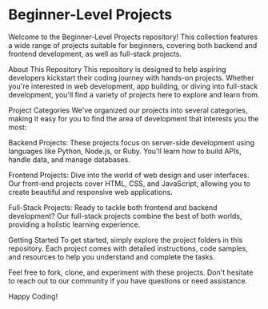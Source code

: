 # Beginner-Level Projects
Welcome to the Beginner-Level Projects repository! This collection features a wide range of projects suitable for beginners, covering both backend and frontend development, as well as full-stack projects.

About This Repository
This repository is designed to help aspiring developers kickstart their coding journey with hands-on projects. Whether you're interested in web development, app building, or diving into full-stack development, you'll find a variety of projects here to explore and learn from.

Project Categories
We've organized our projects into several categories, making it easy for you to find the area of development that interests you the most:

Backend Projects: These projects focus on server-side development using languages like Python, Node.js, or Ruby. You'll learn how to build APIs, handle data, and manage databases.

Frontend Projects: Dive into the world of web design and user interfaces. Our front-end projects cover HTML, CSS, and JavaScript, allowing you to create beautiful and responsive web applications.

Full-Stack Projects: Ready to tackle both frontend and backend development? Our full-stack projects combine the best of both worlds, providing a holistic learning experience.

Getting Started
To get started, simply explore the project folders in this repository. Each project comes with detailed instructions, code samples, and resources to help you understand and complete the tasks.

Feel free to fork, clone, and experiment with these projects. Don't hesitate to reach out to our community if you have questions or need assistance.

Happy Coding!
